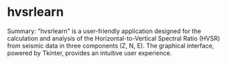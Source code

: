 # hvsrlearn
 Summary:  "hvsrlearn" is a user-friendly application designed for the calculation and analysis of the Horizontal-to-Vertical Spectral Ratio (HVSR) from seismic data in three components (Z, N, E). The graphical interface, powered by Tkinter, provides an intuitive user experience.
